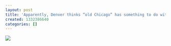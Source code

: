 ```yaml
---
layout: post
title: 'Apparently, Denver thinks “old Chicago” has something to do with hockey. #what?'
created: 1332386640
categories: []
---
```

<img src="http://24.media.tumblr.com/tumblr_m1bagbfPpa1rsr8w3o1_500.jpg"/><br/><br/>
